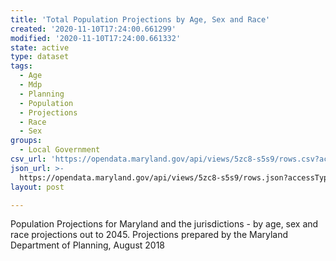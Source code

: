 ```yaml
---
title: 'Total Population Projections by Age, Sex and Race'
created: '2020-11-10T17:24:00.661299'
modified: '2020-11-10T17:24:00.661332'
state: active
type: dataset
tags:
  - Age
  - Mdp
  - Planning
  - Population
  - Projections
  - Race
  - Sex
groups:
  - Local Government
csv_url: 'https://opendata.maryland.gov/api/views/5zc8-s5s9/rows.csv?accessType=DOWNLOAD'
json_url: >-
  https://opendata.maryland.gov/api/views/5zc8-s5s9/rows.json?accessType=DOWNLOAD
layout: post

---
```

Population Projections for Maryland and the jurisdictions - by age, sex and race projections out to 2045.
Projections prepared by the Maryland Department of Planning, August 2018
